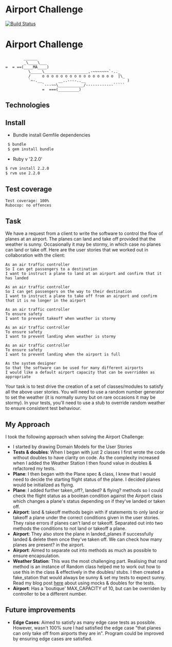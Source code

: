 # Airport Challenge

[![Build Status](https://travis-ci.org/charlottebrf/airport_challenge.svg?branch=master)](https://travis-ci.org/charlottebrf/airport_challenge)

Airport Challenge
=================

```
        ______
        _\____\___
=  = ==(____MA____)
          \_____\___________________,-~~~~~~~`-.._
          /     o o o o o o o o o o o o o o o o  |\_
          `~-.__       __..----..__                  )
                `---~~\___________/------------`````
                =  ===(_________)

```

Technologies
-----

## Install

* Bundle install Gemfile dependencies

```bash
 $ bundle
 $ gem install bundle

```

* Ruby v '2.2.0'

```bash
$ rvm install 2.2.0
$ rvm use 2.2.0

```
Test coverage
-----
```
Test coverage: 100%
Rubocop: no offences
```

Task
-----

We have a request from a client to write the software to control the flow of planes at an airport. The planes can land and take off provided that the weather is sunny. Occasionally it may be stormy, in which case no planes can land or take off.  Here are the user stories that we worked out in collaboration with the client:

```
As an air traffic controller
So I can get passengers to a destination
I want to instruct a plane to land at an airport and confirm that it has landed

As an air traffic controller
So I can get passengers on the way to their destination
I want to instruct a plane to take off from an airport and confirm that it is no longer in the airport

As an air traffic controller
To ensure safety
I want to prevent takeoff when weather is stormy

As an air traffic controller
To ensure safety
I want to prevent landing when weather is stormy

As an air traffic controller
To ensure safety
I want to prevent landing when the airport is full

As the system designer
So that the software can be used for many different airports
I would like a default airport capacity that can be overridden as appropriate
```

Your task is to test drive the creation of a set of classes/modules to satisfy all the above user stories. You will need to use a random number generator to set the weather (it is normally sunny but on rare occasions it may be stormy). In your tests, you'll need to use a stub to override random weather to ensure consistent test behaviour.


My Approach
-----
I took the following approach when solving the Airport Challenge:

- I started by drawing Domain Models for the User Stories
- **Tests & doubles**: When I began with just 2 classes I first wrote the code without doubles to have clarity on code. As the complexity increased when I added the Weather Station I then found value in doubles & refactored my tests.
- **Plane**: I then began with the Plane spec & class, I knew that I would need to decide the starting flight status of the plane. I decided planes would be initialized as flying.
- **Plane**: I added further taken_off?, landed? & flying? methods so I could check the flight status as a boolean condition against the Airport class which changes a plane's status depending on if they've landed or taken off.
- **Airport**: land & takeoff methods begin with if statements to only land or takeoff a plane under the correct conditions given in the user stories. They raise errors if planes can't land or takeoff. Separated out into two methods the conditions to not land or takeoff a plane.
- **Airport**: They also store the plane in landed_planes if successfully landed & delete them once they've taken off. We can check how many planes are present? in the airport.
- **Airport**: Aimed to separate out into methods as much as possible to ensure encapsulation.
- **Weather Station**: This was the most challenging part. Realising that rand method is an instance of Random class helped me to work out how to use this in the class & effectively in the doubles/ stubs. I then created a fake_station that would always be sunny & set my tests to expect sunny. Read my blog post [here](https://medium.com/@charlottebrf/makers-academy-day-5-8dc1c792cda5) about using mocks & doubles for the tests.
- **Airport**: Has a 'boutique' MAX_CAPACITY of 10, but can be overriden by controller to be a different number.

Future improvements
-----
- **Edge Cases**: Aimed to satisfy as many edge case tests as possible. However, wasn't 100% sure I had satisfied the edge case "that planes can only take off from airports they are in". Program could be improved by ensuring edge cases are satisfied.
